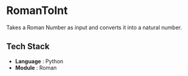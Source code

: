 # RomanToInt
Takes a Roman Number as input and converts it into a natural number.

## Tech Stack
- **Language** : Python
- **Module** : Roman
